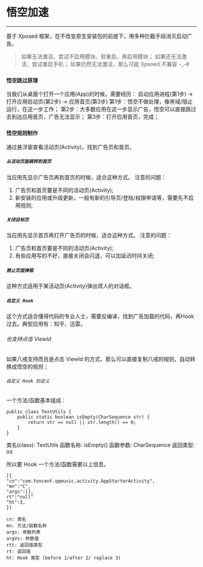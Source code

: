 # 悟空加速
------
基于 Xposed 框架，在不改变原生安装包的前提下，用多种拦截手段消灭启动广告。
> 如果无法激活，尝试不启用模块、软重启、再启用模块；
 如果还无法激活，尝试重启手机；
 如果仍然无法激活，那么可能 Xpsoed 不兼容 -_-#

### `悟空跳过原理`
当我们从桌面个打开一个应用(App)的时候，需要经历：
启动应用进程(第1步) -> 打开应用启动页(第2步) -> 应用首页(第3步)
第1步：悟空不做处理，像黑域/阻止运行，在这一步工作；
第2步：大多数应用在这一步显示广告，悟空可以直接跳过去到达应用首页，广告无法显示；
第3步：打开应用首页，完成；

### `悟空规则制作`
通过悬浮窗查看活动页(Activity)，找到广告页和首页。

##### `从活动页面跳转到首页`
当应用先显示广告页再到首页的时候，适合这种方式。
注意的问题：
1. 广告页和首页要是不同的活动页(Activity);
2. 新安装的应用或升级更新，一般有新的引导页/登陆/权限申请等，需要先不启用规则;

##### `关闭目标页`
当应用先显示首页再打开广告页的时候，适合这种方式。
注意的问题：
1. 广告页和首页要是不同的活动页(Activity);
2. 有些应用写的不好，直接关闭会闪退，可以加延迟时间关闭;

##### `禁止页面弹框`
这种方式适用于某活动页(Activity)弹出烦人的对话框。

##### `自定义 Hook`
这个方式适合懂得代码的专业人士，需要反编译，找到广告加载的代码，再Hook过去。典型应用有：知乎、迅雷。
###### 也支持点击 ViewId
如果八戒支持而且是点击 ViewId 的方式，那么可以直接复制八戒的规则，自动转换成悟空的规则；

###### `自定义 Hook 的定义`
一个方法/函数基本组成：
```
public class TextUtils {
    public static boolean isEmpty(CharSequence str) {
        return str == null || str.length() == 0;
    }
}
```
类名(class): TextUtils
函数名称: isEmpty()
函数参数: CharSequence
返回类型: int

所以要 Hook 一个方法/函数需要以上信息。
```
[{
"cn":"com.tencent.qqmusic.activity.AppStarterActivity",
"mn":"C",
"args":[],
rt":"null"
"ht":3,
}]

cn: 类名
mn: 方法/函数名称
args: 参数列表
argVs: 参数值
rtt: 返回值类型
rt: 返回值
ht: Hook 类型 (before 1/after 2/ replace 3)

```





